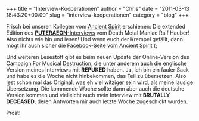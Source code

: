 +++
title = "Interview-Kooperationen"
author = "Chris"
date = "2011-03-13 18:43:20+00:00"
slug = "interview-kooperationen"
category = "blog"
+++

Frisch bei unseren Kollegen vom <a href="http://www.ancientspirit.de/">Ancient Spirit</a> erschienen: Die extended Edition des <a href="http://necroslaughter.de/2011/01/puteraeon-grave-robbing-old-school-death-metal-from-sweden/">**PUTERAEON**-Interviews</a> vom Death Metal Maniac Ralf Hauber! Also nichts wie hin und lesen! Und wenn euch der Krempel gefällt, dann mögt ihr auch sicher die <a href="https://www.facebook.com/pages/Ancient-Spirit-Mag/102905156457974?sk=wall">Facebook-Seite vom Ancient Spirit</a> (;

Und weiteren Lesestoff gibt es beim neuen Update der Online-Version des <a href="http://www.campaign-for-musical-destruction.de/">Campaign For Musical Destruction</a>, die unter anderem auch die englische Version meines Interviews mit **REPUKED** haben. Ja, ich bin ein fauler Sack und habe es die Woche nicht hinbekommen, das Teil zu übersetzen. Also lest schon mal das Original, was eh viel witziger sein wird, als meine lausige Übersetzung. Die kommende Woche sollte dann aber auch die deutsche Version kommen und vielleicht auch mein Interview mit **BRUTALLY DECEASED**, deren Antworten mir auch letzte Woche zugeschickt wurden.

Prost!
